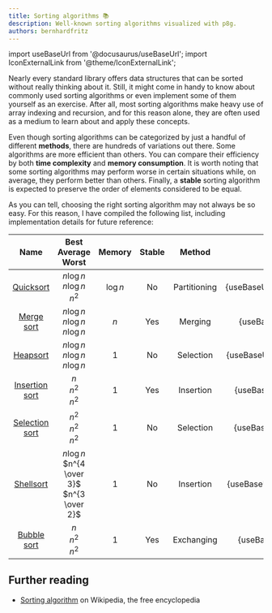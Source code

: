 ```yaml
---
title: Sorting algorithms 📚
description: Well-known sorting algorithms visualized with p8g.
authors: bernhardfritz
---
```


import useBaseUrl from '@docusaurus/useBaseUrl';
import IconExternalLink from '@theme/IconExternalLink';

Nearly every standard library offers data structures that can be sorted without really thinking about it. Still, it might come in handy to know about commonly used sorting algorithms or even implement some of them yourself as an exercise. After all, most sorting algorithms make heavy use of array indexing and recursion, and for this reason alone, they are often used as a medium to learn about and apply these concepts.

Even though sorting algorithms can be categorized by just a handful of different **methods**, there are hundreds of variations out there. Some algorithms are more efficient than others. You can compare their efficiency by both **time complexity** and **memory consumption**. It is worth noting that some sorting algorithms may perform worse in certain situations while, on average, they perform better than others. Finally, a **stable** sorting algorithm is expected to preserve the order of elements considered to be equal.

As you can tell, choosing the right sorting algorithm may not always be so easy. For this reason, I have compiled the following list, including implementation details for future reference:

|                            Name                            |             Best <br /> Average <br /> Worst             |  Memory  | Stable |    Method    |                    Visualization                    |
| :--------------------------------------------------------: | :------------------------------------------------------: | :------: | :----: | :----------: | :-------------------------------------------------: |
|   [Quicksort](/editor/b054bea1826babe6ea1b42863eb059f9)    |        $n \log n$ <br /> $n \log n$ <br /> $n^2$         | $\log n$ |   No   | Partitioning |   <img src={useBaseUrl('/img/quicksort.gif')} />    |
|   [Merge sort](/editor/e197e89a91af2582a2af44be9d8bcb00)   |      $n \log n$ <br /> $n \log n$ <br /> $n \log n$      |   $n$    |  Yes   |   Merging    |   <img src={useBaseUrl('/img/merge-sort.gif')} />   |
|    [Heapsort](/editor/7b6c7c25a1b6a0e9a48c75f89f5ac70b)    |      $n \log n$ <br /> $n \log n$ <br /> $n \log n$      |    1     |   No   |  Selection   |    <img src={useBaseUrl('/img/heapsort.gif')} />    |
| [Insertion sort](/editor/c5b47346de4a5158aff4992b8ee4b008) |              $n$ <br /> $n^2$ <br /> $n^2$               |    1     |  Yes   |  Insertion   | <img src={useBaseUrl('/img/insertion-sort.gif')} /> |
| [Selection sort](/editor/f6aff336deaa8335bae359ac133869aa) |             $n^2$ <br /> $n^2$ <br /> $n^2$              |    1     |   No   |  Selection   | <img src={useBaseUrl('/img/selection-sort.gif')} /> |
|   [Shellsort](/editor/c165238765751acc81778b8615c47f19)    | $n \log n$ <br /> $n^{4 \over 3}$ <br /> $n^{3 \over 2}$ |    1     |   No   |  Insertion   |   <img src={useBaseUrl('/img/shellsort.gif')} />    |
|  [Bubble sort](/editor/86809449c8a2d551c3ac2aeb930589d7)   |              $n$ <br /> $n^2$ <br /> $n^2$               |    1     |  Yes   |  Exchanging  |  <img src={useBaseUrl('/img/bubble-sort.gif')} />   |

## Further reading

* [Sorting algorithm<IconExternalLink />](https://en.wikipedia.org/wiki/Sorting_algorithm) on Wikipedia, the free encyclopedia